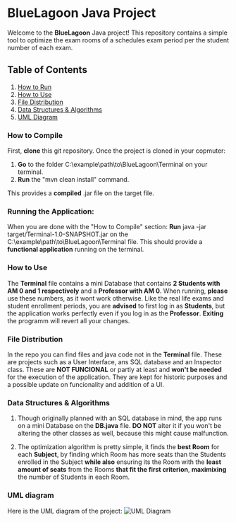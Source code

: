 # BlueLagoon Java Project

Welcome to the **BlueLagoon** Java project! This repository contains a simple tool to
optimize the exam rooms of a schedules exam period per the student number of each exam.

## Table of Contents
1. [How to Run](#how-to-run)
2. [How to Use](#how-to-use)
3. [File Distribution](#file-distribution)
4. [Data Structures & Algorithms](#data-structures--algorithms)
5. [UML Diagram](#uml-diagram)


### How to Compile
 First, **clone** this git repository.
Once the project is cloned in your copmuter:

1. **Go** to the folder  C:\example\path\to\BlueLagoon\Terminal on your terminal.
2. **Run** the "mvn clean install" command. 

This provides a **compiled** .jar file on the target file.

### Running the Application:

When you are done with the "How to Compile" section:
**Run** java -jar target/Terminal-1.0-SNAPSHOT.jar on the C:\example\path\to\BlueLagoon\Terminal file.
This should provide a **functional application** running on the terminal.

### How to Use

The **Terminal** file contains a mini Database that contains **2 Students with AM 0 and 1 respectively** and a
**Professor with AM 0**. When running, **please** use these numbers, as it wont work otherwise. Like the real
life exams and student enrollment periods, you are **advised** to first log in as **Students**, but the
application works perfectly even if you log in as the **Professor**. **Exiting** the programm will revert all your changes. 

### File Distribution

In the repo you can find files and java code not in the **Terminal** file. These are projects such as a User
Interface, ans SQL database and an Inspector class. These are **NOT FUNCIONAL** or partly at least and **won't be needed** for the
execution of the application. They are kept for historic purposes and a possible update on funcionality and
addition of a UI.

### Data Structures & Algorithms

1. Though originally planned with an SQL database in mind, the app runs on a mini Database on the **DB.java** file.
**DO NOT** alter it if you won't be altering the other classes as well, because this might cause malfunction.

2. The optimization algorithm is pretty simple, it finds the **best Room** for each **Subject**, by finding which 
Room has more seats than the Students enrolled in the Subject **while also** ensuring its the Room with the 
**least amount of seats** from the Rooms **that fit the first criterion**, **maximixing** the number of 
Students in each Room.

### UML diagram

Here is the UML diagram of the project:
![UML Diagram](https://drive.google.com/uc?export=view&id=1WoZUT5LvPoDattWIVWB-6tiakztcL-Kg)
  
